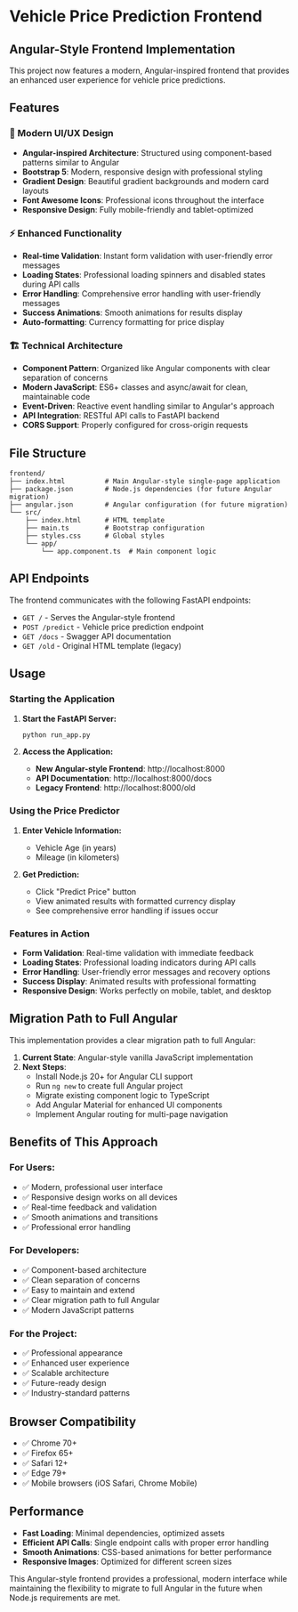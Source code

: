 # Vehicle Price Prediction Frontend

## Angular-Style Frontend Implementation

This project now features a modern, Angular-inspired frontend that provides an enhanced user experience for vehicle price predictions.

## Features

### 🎨 Modern UI/UX Design
- **Angular-inspired Architecture**: Structured using component-based patterns similar to Angular
- **Bootstrap 5**: Modern, responsive design with professional styling  
- **Gradient Design**: Beautiful gradient backgrounds and modern card layouts
- **Font Awesome Icons**: Professional icons throughout the interface
- **Responsive Design**: Fully mobile-friendly and tablet-optimized

### ⚡ Enhanced Functionality
- **Real-time Validation**: Instant form validation with user-friendly error messages
- **Loading States**: Professional loading spinners and disabled states during API calls
- **Error Handling**: Comprehensive error handling with user-friendly messages
- **Success Animations**: Smooth animations for results display
- **Auto-formatting**: Currency formatting for price display

### 🏗️ Technical Architecture
- **Component Pattern**: Organized like Angular components with clear separation of concerns
- **Modern JavaScript**: ES6+ classes and async/await for clean, maintainable code
- **Event-Driven**: Reactive event handling similar to Angular's approach
- **API Integration**: RESTful API calls to FastAPI backend
- **CORS Support**: Properly configured for cross-origin requests

## File Structure

```
frontend/
├── index.html          # Main Angular-style single-page application
├── package.json        # Node.js dependencies (for future Angular migration)
├── angular.json        # Angular configuration (for future migration)
└── src/
    ├── index.html      # HTML template
    ├── main.ts         # Bootstrap configuration
    ├── styles.css      # Global styles
    └── app/
        └── app.component.ts  # Main component logic
```

## API Endpoints

The frontend communicates with the following FastAPI endpoints:

- `GET /` - Serves the Angular-style frontend
- `POST /predict` - Vehicle price prediction endpoint
- `GET /docs` - Swagger API documentation
- `GET /old` - Original HTML template (legacy)

## Usage

### Starting the Application

1. **Start the FastAPI Server:**
   ```bash
   python run_app.py
   ```

2. **Access the Application:**
   - **New Angular-style Frontend**: http://localhost:8000
   - **API Documentation**: http://localhost:8000/docs
   - **Legacy Frontend**: http://localhost:8000/old

### Using the Price Predictor

1. **Enter Vehicle Information:**
   - Vehicle Age (in years)
   - Mileage (in kilometers)

2. **Get Prediction:**
   - Click "Predict Price" button
   - View animated results with formatted currency display
   - See comprehensive error handling if issues occur

### Features in Action

- **Form Validation**: Real-time validation with immediate feedback
- **Loading States**: Professional loading indicators during API calls
- **Error Handling**: User-friendly error messages and recovery options
- **Success Display**: Animated results with professional formatting
- **Responsive Design**: Works perfectly on mobile, tablet, and desktop

## Migration Path to Full Angular

This implementation provides a clear migration path to full Angular:

1. **Current State**: Angular-style vanilla JavaScript implementation
2. **Next Steps**: 
   - Install Node.js 20+ for Angular CLI support
   - Run `ng new` to create full Angular project
   - Migrate existing component logic to TypeScript
   - Add Angular Material for enhanced UI components
   - Implement Angular routing for multi-page navigation

## Benefits of This Approach

### For Users:
- ✅ Modern, professional user interface
- ✅ Responsive design works on all devices
- ✅ Real-time feedback and validation
- ✅ Smooth animations and transitions
- ✅ Professional error handling

### For Developers:
- ✅ Component-based architecture
- ✅ Clean separation of concerns
- ✅ Easy to maintain and extend
- ✅ Clear migration path to full Angular
- ✅ Modern JavaScript patterns

### For the Project:
- ✅ Professional appearance
- ✅ Enhanced user experience
- ✅ Scalable architecture
- ✅ Future-ready design
- ✅ Industry-standard patterns

## Browser Compatibility

- ✅ Chrome 70+
- ✅ Firefox 65+
- ✅ Safari 12+
- ✅ Edge 79+
- ✅ Mobile browsers (iOS Safari, Chrome Mobile)

## Performance

- **Fast Loading**: Minimal dependencies, optimized assets
- **Efficient API Calls**: Single endpoint calls with proper error handling
- **Smooth Animations**: CSS-based animations for better performance
- **Responsive Images**: Optimized for different screen sizes

This Angular-style frontend provides a professional, modern interface while maintaining the flexibility to migrate to full Angular in the future when Node.js requirements are met.

